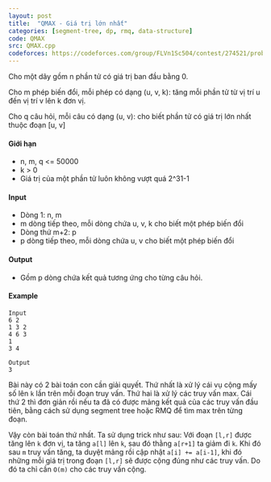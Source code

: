 ```yaml
---
layout: post
title:  "QMAX - Giá trị lớn nhất"
categories: [segment-tree, dp, rmq, data-structure]
code: QMAX
src: QMAX.cpp
codeforces: https://codeforces.com/group/FLVn1Sc504/contest/274521/problem/G
---
```




  


Cho một dãy gồm n phần tử có giá trị ban đầu bằng 0.

Cho m phép biến đổi, mỗi phép có dạng (u, v, k): tăng mỗi phần tử từ vị trí u đến vị trí v lên k đơn vị.

Cho q câu hỏi, mỗi câu có dạng (u, v): cho biết phần tử có giá trị lớn nhất thuộc đoạn \[u, v\]

#### Giới hạn

+ n, m, q <= 50000
+ k > 0
+ Giá trị của một phần tử luôn không vượt quá 2^31\-1

#### Input

+ Dòng 1: n, m
+ m dòng tiếp theo, mỗi dòng chứa u, v, k cho biết một phép biến đổi
+ Dòng thứ m+2: p
+ p dòng tiếp theo, mỗi dòng chứa u, v cho biết một phép biến đổi  
    

#### Output

+ Gồm p dòng chứa kết quả tương ứng cho từng câu hỏi.

#### Example

```
Input
6 2
1 3 2
4 6 3
1
3 4

Output
3
```

<!--more-->



Bài này có 2 bài toán con cần giải quyết. Thứ nhất là xử lý cái vụ cộng mấy số lên `k` lần trên mỗi đoạn truy vấn. Thứ hai là xử lý các truy vấn max. Cái thứ 2 thì đơn giản rồi nếu ta đã có được mảng kết quả của các truy vấn đầu tiên, bằng cách sử dụng segment tree hoặc RMQ để tìm max trên từng đoạn.

Vậy còn bài toán thứ nhất. Ta sử dụng trick như sau: Với đoạn `[l,r]` được tăng lên `k` đơn vị, ta tăng `a[l]` lên `k`, sau đó thằng `a[r+1]` ta giảm đi `k`. Khi đó sau `m` truy vấn tăng, ta duyệt mảng rồi cập nhật `a[i] += a[i-1]`, khi đó những mỗi giá trị trong đoạn `[l,r]` sẽ được cộng đúng như các truy vấn. Do đó ta chỉ cần `O(m)` cho các truy vấn cộng.
